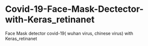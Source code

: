 # Covid-19-Face-Mask-Dectector-with-Keras_retinanet
Face Mask detector covid-19( wuhan virus, chinese virus) with Keras_retinanet
